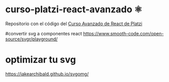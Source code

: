 # curso-platzi-react-avanzado ⚛️

Repositorio con el código del [Curso Avanzado de React de Platzi](https://platzi.com/cursos/react-avanzado/)


#convertir svg a componentes react 
https://www.smooth-code.com/open-source/svgr/playground/

# optimizar tu svg
https://jakearchibald.github.io/svgomg/